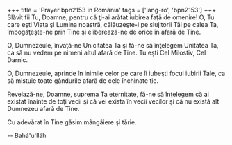 +++
title = 'Prayer bpn2153 in România'
tags = ['lang-ro', 'bpn2153']
+++
Slăvit fii Tu, Doamne, pentru că ţi-ai arătat iubirea faţă de omenire! O, Tu care eşti Viaţa şi Lumina noastră, călăuzeşte-i pe slujitorii Tăi pe calea Ta, îmbogăţeşte-ne prin Tine şi eliberează-ne de orice în afară de Tine.

O, Dumnezeule, învaţă-ne Unicitatea Ta şi fă-ne să înţelegem Unitatea Ta, ca să nu vedem pe nimeni altul afară de Tine. Tu eşti Cel Milostiv, Cel Darnic.

O, Dumnezeule, aprinde în inimile celor pe care îi iubeşti focul iubirii Tale, ca să mistuie toate gândurile afară de cele închinate ţie.

Revelază-ne, Doamne, suprema Ta eternitate, fă-ne să înţelegem că ai existat înainte de toţi vecii şi că vei exista în vecii vecilor şi că nu există alt Dumnezeu afară de Tine.

Cu adevărat în Tine găsim mângâiere şi tărie.

-- Bahá'u'lláh
